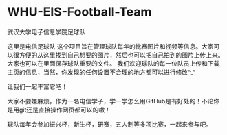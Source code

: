 # WHU-EIS-Football-Team
武汉大学电子信息学院足球队

这里是电信足球队
这个项目旨在管理球队每年的比赛图片和视频等信息。大家可以很方便的从这里找到自己想要的图片，然后也可以把自己拍到的图片上传上来。大家也可以在里面保存球队重要的文件。
我们欢迎球队的每一位队员上传和下载主页的信息，当然，你发现的任何设置不合理的地方都可以进行修改^_^

让我们一起丰富它吧！

大家不要嫌麻烦，作为一名电信学子，学一学怎么用GitHub是有好处的！不论你是用git还是直接操作网页都可以的嗷！

球队每年会参加振兴杯，新生杯，研赛，五人制等多项比赛，一起来参与吧。
